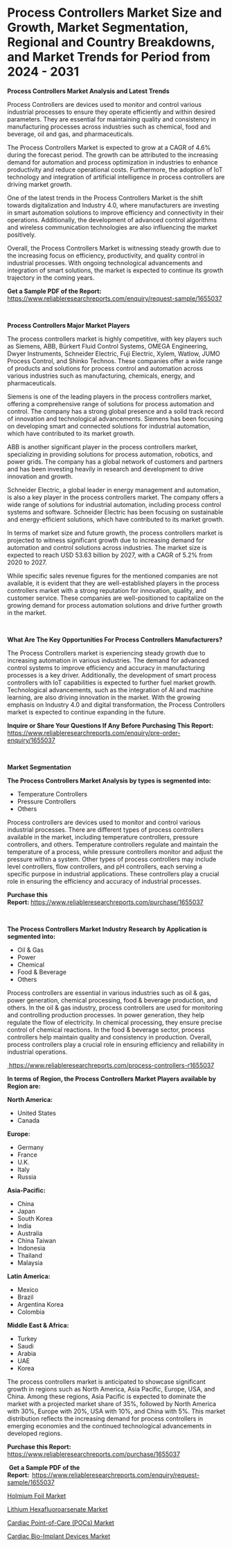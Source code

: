 <p><h1>Process Controllers Market Size and Growth, Market Segmentation, Regional and Country Breakdowns, and Market Trends for Period from 2024 -  2031</h1></p><p><strong>Process Controllers Market Analysis and Latest Trends</strong></p>
<p><p>Process Controllers are devices used to monitor and control various industrial processes to ensure they operate efficiently and within desired parameters. They are essential for maintaining quality and consistency in manufacturing processes across industries such as chemical, food and beverage, oil and gas, and pharmaceuticals.</p><p>The Process Controllers Market is expected to grow at a CAGR of 4.6% during the forecast period. The growth can be attributed to the increasing demand for automation and process optimization in industries to enhance productivity and reduce operational costs. Furthermore, the adoption of IoT technology and integration of artificial intelligence in process controllers are driving market growth.</p><p>One of the latest trends in the Process Controllers Market is the shift towards digitalization and Industry 4.0, where manufacturers are investing in smart automation solutions to improve efficiency and connectivity in their operations. Additionally, the development of advanced control algorithms and wireless communication technologies are also influencing the market positively.</p><p>Overall, the Process Controllers Market is witnessing steady growth due to the increasing focus on efficiency, productivity, and quality control in industrial processes. With ongoing technological advancements and integration of smart solutions, the market is expected to continue its growth trajectory in the coming years.</p></p>
<p><strong>Get a Sample PDF of the Report:&nbsp;</strong> <a href="https://www.reliableresearchreports.com/enquiry/request-sample/1655037">https://www.reliableresearchreports.com/enquiry/request-sample/1655037</a></p>
<p>&nbsp;</p>
<p><strong>Process Controllers Major Market Players</strong></p>
<p><p>The process controllers market is highly competitive, with key players such as Siemens, ABB, Bürkert Fluid Control Systems, OMEGA Engineering, Dwyer Instruments, Schneider Electric, Fuji Electric, Xylem, Watlow, JUMO Process Control, and Shinko Technos. These companies offer a wide range of products and solutions for process control and automation across various industries such as manufacturing, chemicals, energy, and pharmaceuticals.</p><p>Siemens is one of the leading players in the process controllers market, offering a comprehensive range of solutions for process automation and control. The company has a strong global presence and a solid track record of innovation and technological advancements. Siemens has been focusing on developing smart and connected solutions for industrial automation, which have contributed to its market growth.</p><p>ABB is another significant player in the process controllers market, specializing in providing solutions for process automation, robotics, and power grids. The company has a global network of customers and partners and has been investing heavily in research and development to drive innovation and growth.</p><p>Schneider Electric, a global leader in energy management and automation, is also a key player in the process controllers market. The company offers a wide range of solutions for industrial automation, including process control systems and software. Schneider Electric has been focusing on sustainable and energy-efficient solutions, which have contributed to its market growth.</p><p>In terms of market size and future growth, the process controllers market is projected to witness significant growth due to increasing demand for automation and control solutions across industries. The market size is expected to reach USD 53.63 billion by 2027, with a CAGR of 5.2% from 2020 to 2027.</p><p>While specific sales revenue figures for the mentioned companies are not available, it is evident that they are well-established players in the process controllers market with a strong reputation for innovation, quality, and customer service. These companies are well-positioned to capitalize on the growing demand for process automation solutions and drive further growth in the market.</p></p>
<p>&nbsp;</p>
<p><strong>What Are The Key Opportunities For Process Controllers Manufacturers?</strong></p>
<p><p>The Process Controllers market is experiencing steady growth due to increasing automation in various industries. The demand for advanced control systems to improve efficiency and accuracy in manufacturing processes is a key driver. Additionally, the development of smart process controllers with IoT capabilities is expected to further fuel market growth. Technological advancements, such as the integration of AI and machine learning, are also driving innovation in the market. With the growing emphasis on Industry 4.0 and digital transformation, the Process Controllers market is expected to continue expanding in the future.</p></p>
<p><strong>Inquire or Share Your Questions If Any Before Purchasing This Report:</strong> <a href="https://www.reliableresearchreports.com/enquiry/pre-order-enquiry/1655037">https://www.reliableresearchreports.com/enquiry/pre-order-enquiry/1655037</a></p>
<p>&nbsp;</p>
<p><strong>Market Segmentation</strong></p>
<p><strong>The Process Controllers Market Analysis by types is segmented into:</strong></p>
<p><ul><li>Temperature Controllers</li><li>Pressure Controllers</li><li>Others</li></ul></p>
<p><p>Process controllers are devices used to monitor and control various industrial processes. There are different types of process controllers available in the market, including temperature controllers, pressure controllers, and others. Temperature controllers regulate and maintain the temperature of a process, while pressure controllers monitor and adjust the pressure within a system. Other types of process controllers may include level controllers, flow controllers, and pH controllers, each serving a specific purpose in industrial applications. These controllers play a crucial role in ensuring the efficiency and accuracy of industrial processes.</p></p>
<p><strong>Purchase this Report:&nbsp;</strong><a href="https://www.reliableresearchreports.com/purchase/1655037">https://www.reliableresearchreports.com/purchase/1655037</a></p>
<p>&nbsp;</p>
<p><strong>The Process Controllers Market Industry Research by Application is segmented into:</strong></p>
<p><ul><li>Oil & Gas</li><li>Power</li><li>Chemical</li><li>Food & Beverage</li><li>Others</li></ul></p>
<p><p>Process controllers are essential in various industries such as oil & gas, power generation, chemical processing, food & beverage production, and others. In the oil & gas industry, process controllers are used for monitoring and controlling production processes. In power generation, they help regulate the flow of electricity. In chemical processing, they ensure precise control of chemical reactions. In the food & beverage sector, process controllers help maintain quality and consistency in production. Overall, process controllers play a crucial role in ensuring efficiency and reliability in industrial operations.</p></p>
<p><a href="https://www.reliableresearchreports.com/process-controllers-r1655037">&nbsp;https://www.reliableresearchreports.com/process-controllers-r1655037</a></p>
<p><strong>In terms of Region, the Process Controllers Market Players available by Region are:</strong></p>
<p>
    <p> <strong> North America: </strong>
        <ul>
            <li>United States</li>
            <li>Canada</li>
        </ul>
        </p> 
    <p> <strong> Europe: </strong>
        <ul>
            <li>Germany</li>
            <li>France</li>
            <li>U.K.</li>
            <li>Italy</li>
            <li>Russia</li>
        </ul>
        </p> 
    <p> <strong> Asia-Pacific: </strong>
        <ul>
            <li>China</li>
            <li>Japan</li>
            <li>South Korea</li>
            <li>India</li>
            <li>Australia</li>
            <li>China Taiwan</li>
            <li>Indonesia</li>
            <li>Thailand</li>
            <li>Malaysia</li>
        </ul>
        </p> 
    <p> <strong> Latin America: </strong>
        <ul>
            <li>Mexico</li>
            <li>Brazil</li>
            <li>Argentina Korea</li>
            <li>Colombia</li>
        </ul>
        </p> 
    <p> <strong> Middle East & Africa: </strong>
        <ul>
            <li>Turkey</li>
            <li>Saudi</li>
            <li>Arabia</li>
            <li>UAE</li>
            <li>Korea</li>
        </ul>
    </p>
    </p>
<p><p>The process controllers market is anticipated to showcase significant growth in regions such as North America, Asia Pacific, Europe, USA, and China. Among these regions, Asia Pacific is expected to dominate the market with a projected market share of 35%, followed by North America with 30%, Europe with 20%, USA with 10%, and China with 5%. This market distribution reflects the increasing demand for process controllers in emerging economies and the continued technological advancements in developed regions.</p></p>
<p><strong>Purchase this Report: </strong><a href="https://www.reliableresearchreports.com/purchase/1655037">https://www.reliableresearchreports.com/purchase/1655037</a></p>
<p>&nbsp;<strong>Get a Sample PDF of the Report:&nbsp;&nbsp;</strong><a href="https://www.reliableresearchreports.com/enquiry/request-sample/1655037">https://www.reliableresearchreports.com/enquiry/request-sample/1655037</a></p>
<p><strong></strong></p>
<p><p><a href="https://github.com/joannagoyvaerts/Market-Research-Report-List-2/blob/main/holmium-foil-market.md">Holmium Foil Market</a></p><p><a href="https://github.com/abdelrhmankishk22/Market-Research-Report-List-4/blob/main/lithium-hexafluoroarsenate-market.md">Lithium Hexafluoroarsenate Market</a></p><p><a href="https://www.linkedin.com/pulse/cardiac-point-of-care-pocs-market-report-reveals-latest-trends-apzff">Cardiac Point-of-Care (POCs) Market</a></p><p><a href="https://www.linkedin.com/pulse/cardiac-bio-implant-devices-market-insights-cagr-trends-growth-onhyc">Cardiac Bio-Implant Devices Market</a></p></p>